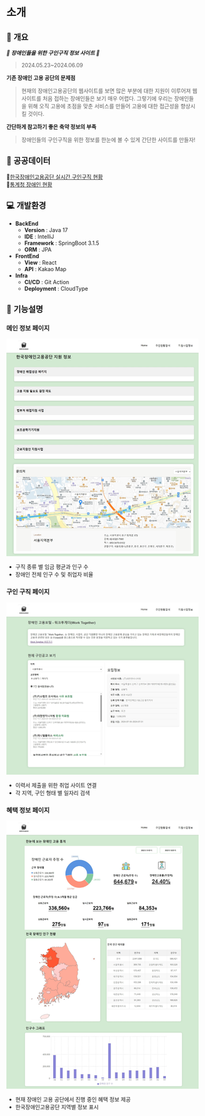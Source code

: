 
# 소개

## :book: 개요

**_👏 장애인들을 위한 구인구직 정보 사이트 👏_**   

> 2024.05.23~2024.06.09


**기존 장애인 고용 공단의 문제점**
> 현재의 장애인고용공단의 웹사이트를 보면 많은 부분에 대한 지원이 이루어져 웹사이트를 처음 접하는 장애인들은 보기 매우 어렵다. 그렇기에 우리는 장애인들을 위해 오직 고용에 초점을 맞춘 서비스를 만들어 고용에 대한 접근성을 향상시킬 것이다.

**간단하게 참고하기 좋은 축약 정보의 부족**
> 장애인들의 구인구직을 위한 정보를 한눈에 볼 수 있게 간단한 사이트를 만들자!

## :date: 공공데이터
📌[한국장애인고용공단 실시간 구인구직 현황](https://www.data.go.kr/data/15117692/openapi.do)
</br>
📌[통계청 장애인 현황](https://kosis.kr/statHtml/statHtml.do?orgId=117&tblId=DT_11761_N004)
</br>


## 💻 개발환경
- **BackEnd** 
  - **Version** : Java 17
  - **IDE** : IntelliJ
  - **Framework** : SpringBoot 3.1.5
  - **ORM** : JPA
- **FrontEnd**
  - **View** : React
  - **API** : Kakao Map
- **Infra**
  - **CI/CD** : Git Action
  - **Deployment** : CloudType
 
## 🚩 기능설명

### 메인 정보 페이지
![메인정보페이지](./profile/메인정보.png)
  - 구직 종류 별 임금 평균과 인구 수
  - 장애인 전체 인구 수 및 취업자 비율
### 구인 구직 페이지
![구인구직페이지](./profile/구인구직.png)
  - 이력서 제출을 위한 취업 사이트 연결
  - 각 지역, 구인 형태 별 일자리 검색
### 혜택 정보 페이지
![혜택정보페이지](./profile/혜택정보.png)
  - 현재 장애인 고용 공단에서 진행 중인 혜택 정보 제공
  - 한국장애인고용공단 지역별 정보 표시


